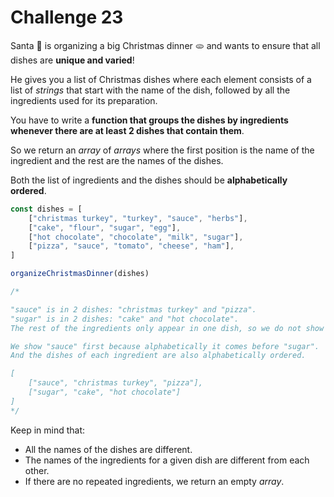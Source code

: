 Challenge 23
====

Santa 🎅 is organizing a big Christmas dinner 🫓 and wants to ensure that all dishes are **unique and varied**!

He gives you a list of Christmas dishes where each element consists of a list of _strings_ that start with the name of the dish, followed by all the ingredients used for its preparation.

You have to write a **function that groups the dishes by ingredients whenever there are at least 2 dishes that contain them**.

So we return an _array_ of _arrays_ where the first position is the name of the ingredient and the rest are the names of the dishes.

Both the list of ingredients and the dishes should be **alphabetically ordered**.

```JavaScript
const dishes = [
    ["christmas turkey", "turkey", "sauce", "herbs"],
    ["cake", "flour", "sugar", "egg"],
    ["hot chocolate", "chocolate", "milk", "sugar"],
    ["pizza", "sauce", "tomato", "cheese", "ham"],
]

organizeChristmasDinner(dishes)

/*

"sauce" is in 2 dishes: "christmas turkey" and "pizza".
"sugar" is in 2 dishes: "cake" and "hot chocolate".
The rest of the ingredients only appear in one dish, so we do not show them.

We show "sauce" first because alphabetically it comes before "sugar".
And the dishes of each ingredient are also alphabetically ordered.

[
    ["sauce", "christmas turkey", "pizza"],
    ["sugar", "cake", "hot chocolate"]
]
*/
```

Keep in mind that:

* All the names of the dishes are different.
* The names of the ingredients for a given dish are different from each other.
* If there are no repeated ingredients, we return an empty _array_.